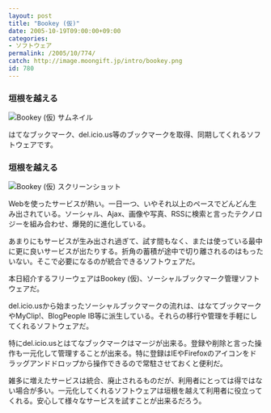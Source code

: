 ```yaml
---
layout: post
title: "Bookey (仮)"
date: 2005-10-19T09:00:00+09:00
categories:
- ソフトウェア
permalink: /2005/10/774/
catch: http://image.moongift.jp/intro/bookey.png
id: 780
---
```

### 垣根を越える
  

 ![Bookey (仮) サムネイル](http://image.moongift.jp/intro/bookey.s.png "Bookey (仮) サムネイル")
  
はてなブックマーク、del.icio.us等のブックマークを取得、同期してくれるソフトウェアです。  
<!--more-->  

### 垣根を越える
  

![Bookey (仮) スクリーンショット](http://image.moongift.jp/intro/bookey.png "Bookey (仮) スクリーンショット")

  

Webを使ったサービスが熱い。一日一つ、いやそれ以上のペースでどんどん生み出されている。ソーシャル、Ajax、画像や写真、RSSに検索と言ったテクノロジーを組み合わせ、爆発的に進化している。

  

あまりにもサービスが生み出され過ぎて、試す間もなく、または使っている最中に更に良いサービスが出たりする。折角の蓄積が途中で切り離されるのはもったいない。そこで必要になるのが統合できるソフトウェアだ。

  

本日紹介するフリーウェアはBookey (仮)、ソーシャルブックマーク管理ソフトウェアだ。

  

del.icio.usから始まったソーシャルブックマークの流れは、はなてブックマークやMyClip!、BlogPeople IB等に派生している。それらの移行や管理を手軽にしてくれるソフトウェアだ。

  

特にdel.icio.usとはてなブックマークはマージが出来る。登録や削除と言った操作も一元化して管理することが出来る。特に登録はIEやFirefoxのアイコンをドラッグアンドドロップから操作できるので常駐させておくと便利だ。

  

雑多に増えたサービスは統合、廃止されるものだが、利用者にとっては得ではない場合が多い。一元化してくれるソフトウェアは垣根を越えて利用者に役立ってくれる。安心して様々なサービスを試すことが出来るだろう。

